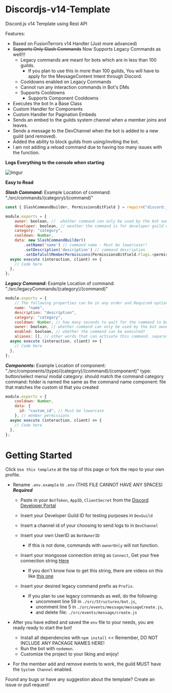 # Discordjs-v14-Template

Discord.js v14 Template using Rest API

Features:

- Based on FusionTerrors v14 Handler (Just more advanced)
- ~~Supports Only Slash Commands~~ Now Supports Legacy Commands as well!!!
  - Legacy commands are meant for bots which are in less than 100 guilds.
    - If you plan to use this in more than 100 guilds, You will have to apply for the MessageContent Intent through Discord.
  - Cooldowns enabled on Legacy Commands
  - Cannot run any interaction commands in Bot's DMs
  - Supports Cooldowns
    - Supports Component Cooldowns
- Executes the bot In a Base Class
- Custom Handler for Components
- Custom Handler for Pagination Embeds
- Sends an embed to the guilds system channel when a member joins and leaves.
- Sends a message to the DevChannel when the bot is added to a new guild (and removed).
- Added the ability to block guilds from using/inviting the bot.
- I am not adding a reload command due to having too many issues with the function.

**Logs Everything to the console when starting**

![Imgur](https://i.imgur.com/FxUCwtnl.png)

**Easy to Read**

**_Slash Command:_**
Example Location of command: "./src/commands/(category)/(command)"

```js
const { SlashCommandBuilder, PermissionsBitField } = require("discord.js");

module.exports = {
    owner: boolean, //  whether command can only be used by the bot owner?
    developer: boolean, // weather the command is for developer guild or global: true or false
    category: "category",
    cooldown: Number,
    data: new SlashCommandBuilder()
        .setName('name') // command name - Must be lowercase!!
        .setDescription('description') // command description
        .setDefalultMemberPermissions(PermissionsBitField.Flags.<permission>), // member permissions
  async execute (interaction, client) => {
    // Code here
  },
};
```

**_Legacy Command:_**
Example Location of command: "./src/legacyCommands/(category)/(command)"

```js
module.exports = {
    // The following properties can be in any order and Required options are NAME and EXECUTE function.
    name: "name",
    description: "description",
    category: "category",
    cooldown: Number, // how many seconds to wait for the command to be used again.
    owner: boolean, // whether command can only be used by the bot owner?
    enabled: boolean, // whether the command can be executed?
    aliases: [], // other words that can activate this command. separate with commas: ["test", "te", "t"]
  async execute (interaction, client) => {
    // Code here
  },
};
```

**_Components:_**
Example Location of component: "./src/components/(type)/(category)/(command)/(component)"
type: button/select menu/ modal
category: should match the command category
command: folder is named the same as the command name
component: file that matches the custom id that you created

```js
module.exports = {
    cooldown: Number,
    data: {
      id: "custom_id", // Must be lowercase
    }, // member permissions
  async execute (interaction, client) => {
    // Code here
  },
};
```

# Getting Started

Click `Use this template` at the top of this page or fork the repo to your own profile.

- Rename `.env.example` to `.env` (THIS FILE CANNOT HAVE ANY SPACES)
  **_*Required*_**

  - Paste in your `BotToken`, `AppID`, `ClientSecret` from the [Discord Developer Portal](https://discord.com/developers/applications)
  - Insert your Developer Guild ID for testing purposes in `DevGuild`
  - Insert a channel id of your choosing to send logs to in `DevChannel`
  - Insert your own UserID as `BotOwnerID`
    - If this is not done, commands with `ownerOnly` will not function.
  - Insert your mongoose connection string as `Connect`, Get your free connection string [Here](https://www.mongodb.com/)

    - If you don't know how to get this string, there are videos on this like [this one](https://tinyurl.com/mongo-setup)

  - Insert your desired legacy command prefix as `Prefix`.
    - If you plan to use legacy commands as well, do the following:
      - uncomment line 59 in `./src/Structures/bot.js`,
      - unomment line 5 in `./src/events/message/messageCreate.js`,
      - and delete file: `./src/events/message/create.js`

- After you have edited and saved the `env` file to your needs, you are ready ready to start the bot!

  - Install all dependencies with `npm install` << Remember, DO NOT INCLUDE ANY PACKAGE NAMES HERE!
  - Run the bot with `nodemon`.
  - Customize the project to your liking and enjoy!

- For the member add and remove events to work, the guild MUST have the `System Channel` enabled.

Found any bugs or have any suggestion about the template? Create an issue or pull request!
